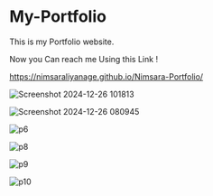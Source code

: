 # My-Portfolio
This is my Portfolio website.

Now you Can reach me Using this Link !

https://nimsaraliyanage.github.io/Nimsara-Portfolio/

![Screenshot 2024-12-26 101813](https://github.com/user-attachments/assets/0e6b4586-fdd3-4b38-8443-53b2cbd34a81)

![Screenshot 2024-12-26 080945](https://github.com/user-attachments/assets/e654a79b-9f6e-4727-afdd-4e5583530c81)

![p6](https://github.com/user-attachments/assets/7d11b9a7-558b-484e-b348-7e24c357d12d)

![p8](https://github.com/user-attachments/assets/372abd59-ec74-4d86-a868-e5cd89273436)

![p9](https://github.com/user-attachments/assets/dea25e8c-522b-4894-b2b1-6b2dae1cc8af)

![p10](https://github.com/user-attachments/assets/cc7f1673-04ec-4412-afdf-7d76f9cb594d)
